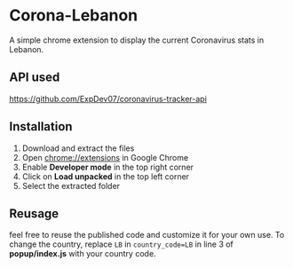 # Corona-Lebanon
A simple chrome extension to display the current Coronavirus stats in Lebanon.

## API used
https://github.com/ExpDev07/coronavirus-tracker-api

## Installation
1. Download and extract the files
2. Open <ins>chrome://extensions</ins> in Google Chrome
3. Enable **Developer mode** in the top right corner
4. Click on **Load unpacked** in the top left corner
5. Select the extracted folder

## Reusage
feel free to reuse the published code and customize it for your own use.
To change the country, replace `LB` in `country_code=LB` in line 3 of **popup/index.js** with your country code.
